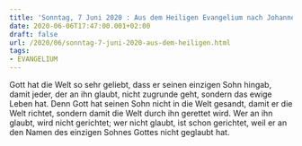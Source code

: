 ```yaml
---
title: 'Sonntag, 7 Juni 2020 : Aus dem Heiligen Evangelium nach Johannes - Joh 3,16-18.'
date: 2020-06-06T17:47:00.001+02:00
draft: false
url: /2020/06/sonntag-7-juni-2020-aus-dem-heiligen.html
tags: 
- EVANGELIUM
---
```


Gott hat die Welt so sehr geliebt, dass er seinen einzigen Sohn hingab, damit jeder, der an ihn glaubt, nicht zugrunde geht, sondern das ewige Leben hat. Denn Gott hat seinen Sohn nicht in die Welt gesandt, damit er die Welt richtet, sondern damit die Welt durch ihn gerettet wird. Wer an ihn glaubt, wird nicht gerichtet; wer nicht glaubt, ist schon gerichtet, weil er an den Namen des einzigen Sohnes Gottes nicht geglaubt hat.